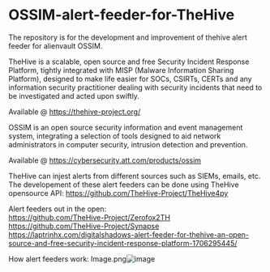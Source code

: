 # OSSIM-alert-feeder-for-TheHive
The repository is for the development and improvement of thehive alert feeder for alienvault OSSIM.

TheHive is a scalable, open source and free Security Incident Response Platform, tightly integrated with MISP (Malware Information Sharing Platform), designed to make life easier for SOCs, CSIRTs, CERTs and any information security practitioner dealing with security incidents that need to be investigated and acted upon swiftly.

Available @ https://thehive-project.org/

OSSIM is an open source security information and event management system, integrating a selection of tools designed to aid network administrators in computer security, intrusion detection and prevention.

Available @ https://cybersecurity.att.com/products/ossim


TheHive can injest alerts from different sources such as SIEMs, emails, etc. The developement of these alert feeders can be done using TheHive opensource API:
https://github.com/TheHive-Project/TheHive4py


Alert feeders out in the open: <br />
https://github.com/TheHive-Project/Zerofox2TH <br />
https://github.com/TheHive-Project/Synapse <br />
https://laptrinhx.com/digitalshadows-alert-feeder-for-thehive-an-open-source-and-free-security-incident-response-platform-1706295445/

How alert feeders work:
Image.png![image](https://user-images.githubusercontent.com/33244888/111275958-9762a300-8658-11eb-88bb-153a01e4006c.png)


